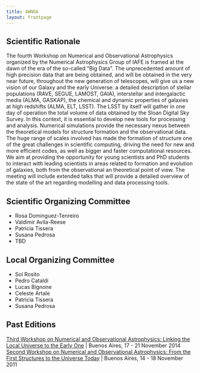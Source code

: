 ```yaml
---
title: 4WNOA
layout: frontpage
---
```


## Scientific Rationale 

The fourth Workshop on Numerical and Observational Astrophysics organized by
the Numerical Astrophysics Group of IAFE is framed at the dawn of the era of
the so-called "Big Data". The unprecedented amount of high precision data that
are being obtained, and will be obtained in the very near future, throughout
the new generation of telescopes, will give us a new vision of our Galaxy and
the early Universe: a detailed description of stellar populations (RAVE, SEGUE,
LAMOST, GAIA), interstellar and intergalactic media (ALMA, GASKAP), the
chemical and dynamic properties of galaxies at high redshifts (ALMA, ELT,
LSST). The LSST by itself will gather in one day of operation the total volume
of data obtained by the Sloan Digital Sky Survey. In this context, it is
essential to develop new tools for processing and analysis. Numerical
simulations provide the necessary nexus between the theoretical models for
structure formation and the observational data. The huge range of scales
involved has made the formation of structure one of the great challenges in
scientific computing, driving the need for new and more efficient codes, as
well as bigger and faster computational resources. We aim at providing the
opportunity for young scientists and PhD students to interact with leading
scientists in areas related to formation and evolution of galaxies, both from
the observational an theoretical point of view. The meeting will include
extended talks that will provide a detailed overview of the state of the art
regarding modelling and data processing tools.

## Scientific Organizing Committee

- Rosa Dominguez-Tenreiro
- Valdimir Avila-Reese
- Patricia Tissera
- Susana Pedrosa
- TBD

## Local Organizing Committee
- Sol Rosito
- Pedro Cataldi
- Lucas Bignone
- Celeste Artale
- Patricia Tissera
- Susana Pedrosa

## Past Editions

[Third Workshop on Numerical and Observational Astrophysics: Linking the Local Universe to the Early One](http://www.iafe.uba.ar/AstroNum/html/workshop2014/index.html) | Buenos Aires, 17 - 21 November 2014
[Second Workshop on Numerical and Observational Astrophysics: From the First Structures to the Universe Today](http://www.iafe.uba.ar/AstroNum/html/workshop2011/w2011.html) | Buenos Aires, 14 - 18 November 2011
